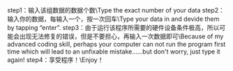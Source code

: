 step1：输入该组数据的数据个数\Type the exact number of your data
step2：输入你的数据，每输入一个，按一次回车\Type your data in and devide them by tapping “enter”.
step3：由于运行该程序所需要的硬件设备条件极高，所以可能会出现无法修复的错误，但是不要担心，再输入一次数据即可\Because of my advanced coding skill, perhaps your computer can not run the program first time which will lead to an unfixable mistake……but don't worry, just type it again! 
step4：享受程序！\Enjoy！
